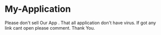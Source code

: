 # My-Application 
Please don't sell Our App .
 That all application don't have virus.
 If got any link cant open please comment. 
 Thank You.
